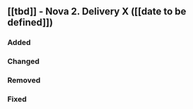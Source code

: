 ## [[tbd]] - Nova 2. Delivery X ([[date to be defined]])

### Added
### Changed
### Removed
### Fixed
